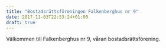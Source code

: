 ```yaml
---
title: "Bostadsrättsföreningen Falkenberghus nr 9"
date: 2017-11-03T22:53:24+01:00
draft: true
---
```


Välkommen till Falkenberghus nr 9, våran bostadsrättsförening.
